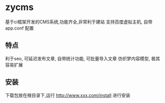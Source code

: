 # zycms
基于ci框架开发的CMS系统,功能齐全,非常利于建站
支持百度虚拟主机, 自带app.conf 配置

## 特点
利于seo, 可延迟发布文章, 自带统计功能, 可批量导入文章
仿织梦内容模型, 极其容易扩展

## 安装
下载包放在根目录下,运行 http://www.xxx.com/install 进行安装



